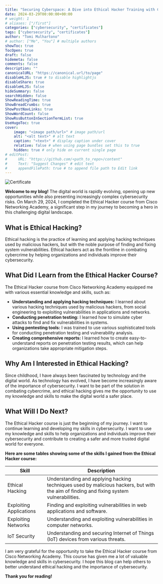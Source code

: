 ```yaml
---
title: "Securing Cyberspace: A Dive into Ethical Hacker Training with Cisco Networking Academy"
date: 2024-03-29T00:00:00+00:00
# weight: 1
# aliases: ["/first"]
categories: ["cybersecurity", "certificates"]
tags: ["cybersecurity", "certificates"]
author: "Tomi Mulhartono"
# author: ["Me", "You"] # multiple authors
showToc: true
TocOpen: true
draft: false
hidemeta: false
comments: false
description: ""
canonicalURL: "https://canonical.url/to/page"
disableHLJS: true # to disable highlightjs
disableShare: true
disableHLJS: false
hideSummary: false
searchHidden: false
ShowReadingTime: true
ShowBreadCrumbs: true
ShowPostNavLinks: true
ShowWordCount: false
ShowRssButtonInSectionTermList: true
UseHugoToc: true
cover:
    image: "<image path/url>" # image path/url
    alt: "<alt text>" # alt text
    caption: "<text>" # display caption under cover
    relative: false # when using page bundles set this to true
    hidden: true # only hide on current single page
# editPost:
#     URL: "https://github.com/<path_to_repo>/content"
#     Text: "Suggest Changes" # edit text
#     appendFilePath: true # to append file path to Edit link
---
```


![Certificate](/images/ethical-hacker.jpg)

**Welcome to my blog!** The digital world is rapidly evolving, opening up new opportunities while also presenting increasingly complex cybersecurity risks. On March 29, 2024, I completed the Ethical Hacker course from Cisco Networking Academy, a significant step in my journey to becoming a hero in this challenging digital landscape.

## What is Ethical Hacking?

Ethical hacking is the practice of learning and applying hacking techniques used by malicious hackers, but with the noble purpose of finding and fixing system vulnerabilities. Ethical hackers act as the frontline in combating cybercrime by helping organizations and individuals improve their cybersecurity.

## What Did I Learn from the Ethical Hacker Course?

The Ethical Hacker course from Cisco Networking Academy equipped me with various essential knowledge and skills, such as:

- **Understanding and applying hacking techniques:** I learned about various hacking techniques used by malicious hackers, from social engineering to exploiting vulnerabilities in applications and networks.
- **Conducting penetration testing:** I learned how to simulate cyber attacks to find and fix vulnerabilities in systems.
- **Using pentesting tools:** I was trained to use various sophisticated tools for conducting penetration testing and vulnerability analysis.
- **Creating comprehensive reports:** I learned how to create easy-to-understand reports on penetration testing results, which can help organizations take appropriate mitigation steps.

## Why Am I Interested in Ethical Hacking?

Since childhood, I have always been fascinated by technology and the digital world. As technology has evolved, I have become increasingly aware of the importance of cybersecurity. I want to be part of the solution in combating cybercrime, and ethical hacking gives me the opportunity to use my knowledge and skills to make the digital world a safer place.

## What Will I Do Next?

The Ethical Hacker course is just the beginning of my journey. I want to continue learning and developing my skills in cybersecurity. I want to use my knowledge and skills to help organizations and individuals improve their cybersecurity and contribute to creating a safer and more trusted digital world for everyone.

**Here are some tables showing some of the skills I gained from the Ethical Hacker course:**

| Skill | Description |
| --- | --- |
| Ethical Hacking | Understanding and applying hacking techniques used by malicious hackers, but with the aim of finding and fixing system vulnerabilities. |
| Exploiting Applications | Finding and exploiting vulnerabilities in web applications and software. |
| Exploiting Networks | Understanding and exploiting vulnerabilities in computer networks. |
| IoT Security | Understanding and securing Internet of Things (IoT) devices from various threats. |

I am very grateful for the opportunity to take the Ethical Hacker course from Cisco Networking Academy. This course has given me a lot of valuable knowledge and skills in cybersecurity. I hope this blog can help others to better understand ethical hacking and the importance of cybersecurity.

**Thank you for reading!**